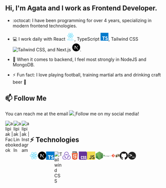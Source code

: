 ## Hi, I'm Agata and I work as Frontend Developer. 

- :octocat: I have been programming for over 4 years, specializing in modern frontend technologies.

- 💻 I work daily with React <img src="https://raw.githubusercontent.com/devicons/devicon/master/icons/react/react-original-wordmark.svg" alt="react" width="25" height="25" />, TypeScript <img src="https://raw.githubusercontent.com/github/explore/80688e429a7d4ef2fca1e82350fe8e3517d3494d/topics/typescript/typescript.png" alt="typescript" width="25" height="25" />, Tailwind CSS <img alt="Tailwind CSS" width="26px" src="https://cdn.simpleicons.org/tailwindcss/06B6D4" />, and Next.js <img src="https://raw.githubusercontent.com/devicons/devicon/master/icons/nextjs/nextjs-original.svg" alt="nextjs" width="25" height="25" />.

- 🌱 When it comes to backend, I feel most strongly in NodeJS and MongoDB.

- ⚡ Fun fact: I love playing football, training martial arts and drinking craft beer 🤣

## 📫 Follow Me

You can reach me at the email <a href="mailto:agatalipiak25@gmail.com"> <img src="https://img.icons8.com/fluent/48/000000/gmail.png" width="26px"/> </a>
Follow me on my social media!

[<img align="left" alt="alipiak | Facebook" width="26px" src="https://img.icons8.com/fluent/48/000000/facebook-new.png" width="3.5%" />][facebook]
[<img align="left" alt="alipiak | LinkedIn" width="26px" src="https://img.icons8.com/color/48/000000/linkedin.png" width="3.5%" />][linkedin]
[<img align="left" alt="alipiak | Instagram" width="26px" src="https://img.icons8.com/fluent/48/000000/instagram-new.png" width="3.5%" />][instagram]

<br>

## ⚡ Technologies

<img align="left" alt="React" width="26px" src="https://raw.githubusercontent.com/devicons/devicon/master/icons/react/react-original.svg" /> <img align="left" alt="Next.js" width="26px" src="https://raw.githubusercontent.com/devicons/devicon/master/icons/nextjs/nextjs-original.svg" /> <img align="left" alt="TypeScript" width="26px" src="https://raw.githubusercontent.com/github/explore/80688e429a7d4ef2fca1e82350fe8e3517d3494d/topics/typescript/typescript.png" /> <img align="left" alt="Tailwind CSS" width="26px" src="https://cdn.simpleicons.org/tailwindcss/06B6D4" /> <img align="left" alt="Redux" width="26px" src="https://raw.githubusercontent.com/devicons/devicon/master/icons/redux/redux-original.svg" /> <img align="left" alt="HTML5" width="26px" src="https://raw.githubusercontent.com/github/explore/80688e429a7d4ef2fca1e82350fe8e3517d3494d/topics/html/html.png" /> <img align="left" alt="CSS3" width="26px" src="https://raw.githubusercontent.com/github/explore/80688e429a7d4ef2fca1e82350fe8e3517d3494d/topics/css/css.png" /> <img align="left" alt="JavaScript" width="26px" src="https://raw.githubusercontent.com/github/explore/80688e429a7d4ef2fca1e82350fe8e3517d3494d/topics/javascript/javascript.png" /> <img align="left" alt="Node.js" width="26px" src="https://raw.githubusercontent.com/github/explore/80688e429a7d4ef2fca1e82350fe8e3517d3494d/topics/nodejs/nodejs.png" /> <img align="left" alt="MongoDB" width="26px" src="https://raw.githubusercontent.com/github/explore/80688e429a7d4ef2fca1e82350fe8e3517d3494d/topics/mongodb/mongodb.png" /> <img align="left" alt="Git" width="26px" src="https://raw.githubusercontent.com/github/explore/80688e429a7d4ef2fca1e82350fe8e3517d3494d/topics/git/git.png" /> <img align="left" alt="GitHub" width="26px" src="https://raw.githubusercontent.com/github/explore/78df643247d429f6cc873026c0622819ad797942/topics/github/github.png" /> <img align="left" alt="Terminal" width="26px" src="https://raw.githubusercontent.com/github/explore/80688e429a7d4ef2fca1e82350fe8e3517d3494d/topics/terminal/terminal.png" /> <br clear="left" />


[instagram]: https://www.instagram.com/gunin25/?hl=pl
[linkedin]: https://www.linkedin.com/in/agata-lipiak-67aa50162/
[facebook]: https://www.facebook.com/agata.sobstyl
